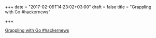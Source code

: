 +++
date = "2017-02-09T14:23:02+03:00"
draft = false
title = "Grappling with Go  #hackernews"

+++

<p><a href="https://t.co/KEySca0MZX">Grappling with Go  #hackernews</a></p>
